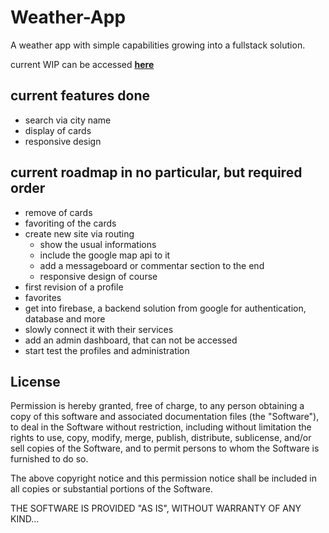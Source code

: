# Weather-App

A weather app with simple capabilities growing into a fullstack solution.

current WIP can be accessed **[here](https://soezdemir23.github.io/weather-app/)**

## current features done

+ search via city name
+ display of cards
+ responsive design
  
## current roadmap in no particular, but required order

+ remove of cards
+ favoriting of the cards
+ create new site via routing
  + show the usual informations
  + include the google map api to it
  + add a messageboard or commentar section to the end
  + responsive design of course
+ first revision of a profile
+ favorites
+ get into firebase, a backend solution from google for authentication, database and more
+ slowly connect it with their services
+ add an admin dashboard, that can not be accessed
+ start test the profiles and administration

## License
Permission is hereby granted, free of charge, to any person obtaining a copy
of this software and associated documentation files (the "Software"), to deal
in the Software without restriction, including without limitation the rights
to use, copy, modify, merge, publish, distribute, sublicense, and/or sell
copies of the Software, and to permit persons to whom the Software is
furnished to do so.

The above copyright notice and this permission notice shall be included in all
copies or substantial portions of the Software.

THE SOFTWARE IS PROVIDED "AS IS", WITHOUT WARRANTY OF ANY KIND...
